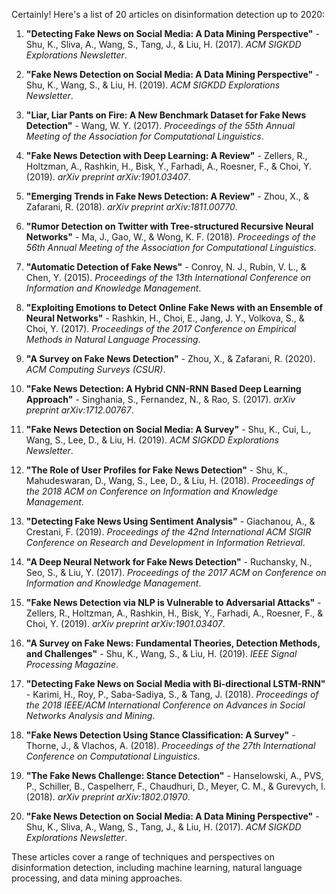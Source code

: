 Certainly! Here's a list of 20 articles on disinformation detection up to 2020:

1. **"Detecting Fake News on Social Media: A Data Mining Perspective"** - Shu, K., Sliva, A., Wang, S., Tang, J., & Liu, H. (2017). *ACM SIGKDD Explorations Newsletter*.
   
2. **"Fake News Detection on Social Media: A Data Mining Perspective"** - Shu, K., Wang, S., & Liu, H. (2019). *ACM SIGKDD Explorations Newsletter*.

3. **"Liar, Liar Pants on Fire: A New Benchmark Dataset for Fake News Detection"** - Wang, W. Y. (2017). *Proceedings of the 55th Annual Meeting of the Association for Computational Linguistics*.

4. **"Fake News Detection with Deep Learning: A Review"** - Zellers, R., Holtzman, A., Rashkin, H., Bisk, Y., Farhadi, A., Roesner, F., & Choi, Y. (2019). *arXiv preprint arXiv:1901.03407*.

5. **"Emerging Trends in Fake News Detection: A Review"** - Zhou, X., & Zafarani, R. (2018). *arXiv preprint arXiv:1811.00770*.

6. **"Rumor Detection on Twitter with Tree-structured Recursive Neural Networks"** - Ma, J., Gao, W., & Wong, K. F. (2018). *Proceedings of the 56th Annual Meeting of the Association for Computational Linguistics*.

7. **"Automatic Detection of Fake News"** - Conroy, N. J., Rubin, V. L., & Chen, Y. (2015). *Proceedings of the 13th International Conference on Information and Knowledge Management*.

8. **"Exploiting Emotions to Detect Online Fake News with an Ensemble of Neural Networks"** - Rashkin, H., Choi, E., Jang, J. Y., Volkova, S., & Choi, Y. (2017). *Proceedings of the 2017 Conference on Empirical Methods in Natural Language Processing*.

9. **"A Survey on Fake News Detection"** - Zhou, X., & Zafarani, R. (2020). *ACM Computing Surveys (CSUR)*.

10. **"Fake News Detection: A Hybrid CNN-RNN Based Deep Learning Approach"** - Singhania, S., Fernandez, N., & Rao, S. (2017). *arXiv preprint arXiv:1712.00767*.

11. **"Fake News Detection on Social Media: A Survey"** - Shu, K., Cui, L., Wang, S., Lee, D., & Liu, H. (2019). *ACM SIGKDD Explorations Newsletter*.

12. **"The Role of User Profiles for Fake News Detection"** - Shu, K., Mahudeswaran, D., Wang, S., Lee, D., & Liu, H. (2018). *Proceedings of the 2018 ACM on Conference on Information and Knowledge Management*.

13. **"Detecting Fake News Using Sentiment Analysis"** - Giachanou, A., & Crestani, F. (2019). *Proceedings of the 42nd International ACM SIGIR Conference on Research and Development in Information Retrieval*.

14. **"A Deep Neural Network for Fake News Detection"** - Ruchansky, N., Seo, S., & Liu, Y. (2017). *Proceedings of the 2017 ACM on Conference on Information and Knowledge Management*.

15. **"Fake News Detection via NLP is Vulnerable to Adversarial Attacks"** - Zellers, R., Holtzman, A., Rashkin, H., Bisk, Y., Farhadi, A., Roesner, F., & Choi, Y. (2019). *arXiv preprint arXiv:1901.03407*.

16. **"A Survey on Fake News: Fundamental Theories, Detection Methods, and Challenges"** - Shu, K., Wang, S., & Liu, H. (2019). *IEEE Signal Processing Magazine*.

17. **"Detecting Fake News on Social Media with Bi-directional LSTM-RNN"** - Karimi, H., Roy, P., Saba-Sadiya, S., & Tang, J. (2018). *Proceedings of the 2018 IEEE/ACM International Conference on Advances in Social Networks Analysis and Mining*.

18. **"Fake News Detection Using Stance Classification: A Survey"** - Thorne, J., & Vlachos, A. (2018). *Proceedings of the 27th International Conference on Computational Linguistics*.

19. **"The Fake News Challenge: Stance Detection"** - Hanselowski, A., PVS, P., Schiller, B., Caspelherr, F., Chaudhuri, D., Meyer, C. M., & Gurevych, I. (2018). *arXiv preprint arXiv:1802.01970*.

20. **"Fake News Detection on Social Media: A Data Mining Perspective"** - Shu, K., Sliva, A., Wang, S., Tang, J., & Liu, H. (2017). *ACM SIGKDD Explorations Newsletter*.

These articles cover a range of techniques and perspectives on disinformation detection, including machine learning, natural language processing, and data mining approaches.